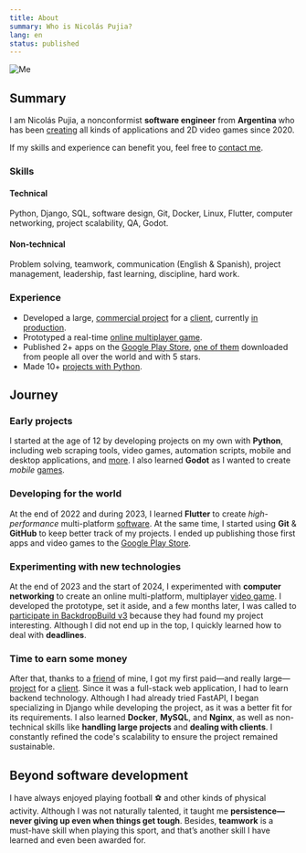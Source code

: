 ```yaml
---
title: About
summary: Who is Nicolás Pujia?
lang: en
status: published
---
```


![Me]({static}/images/me.jpeg)

## Summary

I am Nicolás Pujia, a nonconformist **software engineer** from **Argentina** who has been [creating](/portfolio.html) all kinds of applications and 2D video games since 2020.

If my skills and experience can benefit you, feel free to [contact me](mailto:nicolaspujia@icloud.com).

### Skills

#### Technical

Python, Django, SQL, software design, Git, Docker, Linux, Flutter, computer networking, project scalability, QA, Godot.

#### Non-technical

Problem solving, teamwork, communication (English & Spanish), project management, leadership, fast learning, discipline, hard work.

### Experience

* Developed a large, [commercial project]({filename}/siderplast.md) for a [client](https://siderplast.com.ar/nosotros/), currently [in production](https://siderplast.com.ar/).
* Prototyped a real-time [online multiplayer game]({filename}/biome-fighters.md).
* Published 2+ apps on the [Google Play Store](https://play.google.com/store/apps/dev?id=8059097220194731179), [one of them](https://play.google.com/store/apps/details?id=com.nicopujia.gamefinder) downloaded from people all over the world and with 5 stars.
* Made 10+ [projects with Python](/portfolio/technologies/python.html).

## Journey

### Early projects

I started at the age of 12 by developing projects on my own with **Python**, including web scraping tools, video games, automation scripts, mobile and desktop applications, and [more](https://github.com/nicopujia/old_projects). I also learned **Godot** as I wanted to create *mobile* [games](/portfolio/technologies/godot.html).

### Developing for the world

At the end of 2022 and during 2023, I learned **Flutter** to create *high-performance* multi-platform [software](/portfolio/technologies/flutter.html). At the same time, I started using **Git** & **GitHub** to keep better track of my projects. I ended up publishing those first apps and video games to the [Google Play Store](https://play.google.com/store/apps/dev?id=8059097220194731179).

### Experimenting with new technologies

At the end of 2023 and the start of 2024, I experimented with **computer networking** to create an online multi-platform, multiplayer [video game]({filename}/biome-fighters.md). I developed the prototype, set it aside, and a few months later, I was called to [participate in BackdropBuild v3](https://backdropbuild.com/builds/v3/biome-fighters) because they had found my project interesting. Although I did not end up in the top, I quickly learned how to deal with **deadlines**.

### Time to earn some money

After that, thanks to a [friend](https://franciscoaurelio.com) of mine, I got my first paid—and really large—[project]({filename}/siderplast.md) for a [client](https://siderplast.com.ar/nosotros/). Since it was a full-stack web application, I had to learn backend technology. Although I had already tried FastAPI, I began specializing in Django while developing the project, as it was a better fit for its requirements. I also learned **Docker**, **MySQL**, and **Nginx**, as well as non-technical skills like **handling large projects** and **dealing with clients**. I constantly refined the code's scalability to ensure the project remained sustainable.

## Beyond software development

I have always enjoyed playing football ⚽️ and other kinds of physical activity. Although I was not naturally talented, it taught me **persistence—never giving up even when things get tough**. Besides, **teamwork** is a must-have skill when playing this sport, and that’s another skill I have learned and even been awarded for.

